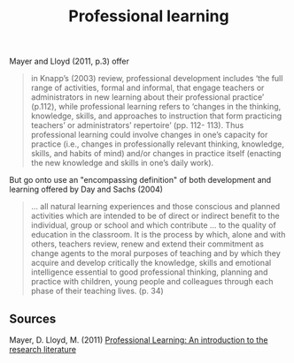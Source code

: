 ﻿---
title: Professional learning
---
Mayer and Lloyd (2011, p.3) offer
> in Knapp’s (2003) review, professional development includes ‘the full range of activities, formal and informal, that engage teachers or administrators in new learning about their professional practice’ (p.112), while professional learning refers to ‘changes in the thinking, knowledge, skills, and approaches to instruction that form practicing teachers’ or administrators’ repertoire’ (pp. 112- 113). Thus professional learning could involve changes in one’s capacity for practice (i.e., changes in professionally relevant thinking, knowledge, skills, and habits of mind) and/or changes in practice itself (enacting the new knowledge and skills in one’s daily work).

But go onto use an "encompassing definition" of both development and learning offered by Day and Sachs (2004)
> ... all natural learning experiences and those conscious and planned activities which are intended to be of direct or indirect benefit to the individual, group or school and which contribute … to the quality of education in the classroom. It is the process by which, alone and with others, teachers review, renew and extend their commitment as change agents to the moral purposes of teaching and by which they acquire and develop critically the knowledge, skills and emotional intelligence essential to good professional thinking, planning and practice with children, young people and colleagues through each phase of their teaching lives. (p. 34)

## Sources

Mayer, D. Lloyd, M. (2011) 
[Professional Learning: An introduction to the research literature](http://www.aitsl.edu.au/docs/default-source/default-document-library/professional_learning_an_introduction_to_research_literature)